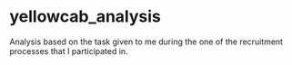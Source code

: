 # yellowcab_analysis
Analysis based on the task given to me during the one of the recruitment processes that I participated in.

